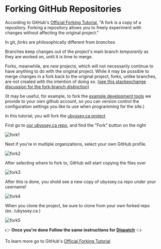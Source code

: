 # Forking GitHub Repositories

According to GitHub's [Official Forking Tutorial](https://help.github.com/articles/fork-a-repo/), "A fork is a copy of a repository. Forking a repository allows you to freely experiment with changes without affecting the original project."

In git, *forks* are philosophically different from *branches*.

Branches keep changes out of the project's main branch _temporarily_ as they are worked on, until it is time to merge.

Forks, meanwhile, are _new_ projects, which will not necessarily continue to have anything to do with the original project. While it may be possible to merge changes in a fork back to the original project, forks, unlike branches, are not created with the intention of doing so. [(see this stackexchange discussion for the fork-branch distinction)](https://softwareengineering.stackexchange.com/questions/237433/git-branch-or-fork#:~:text=In%20git%2C%20branch%20is%20a,out%20of%20the%20main%20project)

(It may be useful, for example, to fork the [example development tools](https://github.com/ubyssey/ubyssey-dev) we provide to your own github account, so you can version control the configuration settings you like to use when programming for the site.)

In this tutorial, you will fork the [ubyssey.ca project](https://github.com/ubyssey/ubyssey.ca)

First go to [our ubyssey.ca repo](https://github.com/ubyssey/ubyssey.ca), and find the "Fork" button on the right

![fork1](https://user-images.githubusercontent.com/9669739/46325208-0f819f00-c5ac-11e8-8d5e-1b713af22f5f.png)

Next if you're in multiple organizations, select your own GitHub profile.

![fork2](https://user-images.githubusercontent.com/9669739/46325210-114b6280-c5ac-11e8-9578-bce0bb52f552.png)

After selecting where to fork to, GitHub will start copying the files over

![fork3](https://user-images.githubusercontent.com/9669739/46325211-127c8f80-c5ac-11e8-819a-a07a8afc2f56.png)

After this is done, you shold see a new copy of ubyssey.ca repo under your username!

![fork4](https://user-images.githubusercontent.com/9669739/46325213-14465300-c5ac-11e8-88a8-4ba1ea41c23e.png)

When you clone the project, be sure to clone from your own forked repo (ex. <YOUR-USERNAME>/ubyssey.ca )

![fork5](https://user-images.githubusercontent.com/9669739/46325215-15778000-c5ac-11e8-9c98-1c7cce6cca6c.png)

:point_right: **Once you're done Follow the same instructions for [Dispatch](https://github.com/ubyssey/ubyssey.ca)** :point_left:

To learn more go to GitHub's [Official Forking Tutorial](https://help.github.com/articles/fork-a-repo/)
